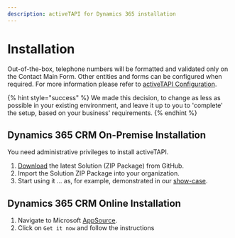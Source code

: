 ```yaml
---
description: activeTAPI for Dynamics 365 installation
---
```


# Installation

Out-of-the-box, telephone numbers will be formatted and validated only on the Contact Main Form. Other entities and forms can be configured when required. For more information please refer to [activeTAPI Configuration](../configuration/).

{% hint style="success" %}
We made this decision, to change as less as possible in your existing environment, and leave it up to you to 'complete' the setup, based on your business' requirements.
{% endhint %}

## Dynamics 365 CRM On-Premise Installation

You need administrative privileges to install activeTAPI.

1. [Download](https://github.com/SchmidteServices/activeTAPI-Dyn365/tree/master/download) the latest Solution \(ZIP Package\) from GitHub.
2. Import the Solution ZIP Package into your organization.
3. Start using it ... as, for example, demonstrated in our [show-case](../../introduction/usecase.md). 

## Dynamics 365 CRM Online Installation

1. Navigate to Microsoft [AppSource](https://appsource.microsoft.com/en-us/product/dynamics-365/schmidteservices.activetapi).
2. Click on `Get it now` and follow the instructions




